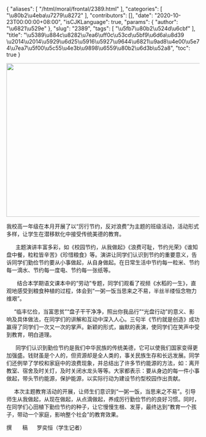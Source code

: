 {
    "aliases": [
        "/html/moral/frontal/2389.html"
    ],
    "categories": [
        "\u80b2\u4eba\u7279\u8272"
    ],
    "contributors": [],
    "date": "2020-10-23T00:00:00+08:00",
    "isCJKLanguage": true,
    "params": {
        "author": "\u6821\u529e"
    },
    "slug": "2389",
    "tags": [
        "\u5fb7\u80b2\u524d\u6cbf"
    ],
    "title": "\u5389\u884c\u8282\u7ea6\uff0c\u53cd\u5bf9\u6d6a\u8d39 \u2014\u2014\u5929\u6d25\u5916\u5927\u9644\u6821\u9ad8\u4e00\u5e74\u7ea7\u5f00\u5c55\u4e3b\u9898\u6559\u80b2\u6d3b\u52a8",
    "toc": true
}


<img
    src="https://cdn.tfls.online/mirror/full/d4ca20c41f56f4ec7a4f05080fb5ff67ab067007.jpg"
    style="display:block;margin-left:auto;margin-right:auto;"
    decoding="async"
    fetchpriority="auto"
    loading="lazy"
    height="400"
    width="600"
/>




  





我校高一年级在本月开展了以“厉行节约，反对浪费”为主题的班级活动，活动形式多样，让学生在潜移默化中接受传统美德的教育。



      主题演讲丰富多彩，如《校园节约，从我做起》《浪费可耻，节约光荣》《谁知盘中餐，粒粒皆辛苦》《珍惜粮食》等。演讲让同学们认识到节约的重要意义，告诉同学们勤俭节约要从小事做起，从自身做起。在日常生活中节约每一粒米、节约每一滴水、节约每一度电、节约每一张纸等。

  





  





        结合本学期语文课本中的“劳动”专题，同学们观看了视频《水稻的一生》，直观地感受到粮食种植的过程，体会到“一粥一饭当思来之不易，半丝半缕恒念物力维艰”。     




 




      “临丰忆俭，当富思贫”“盘子干干净净，照出你我品行”“光盘行动”的意义、影响及具体做法，在同学们的讲解和互动中深入人心。三句半《节约就是创造》成功赢得了同学们一次又一次的掌声。新颖的形式，幽默的表演，使同学们在笑声中受到教育，明白道理。




       同学们认识到勤俭节约是我们中华民族的传统美德，它可以使我们国家变得更加强盛。钱财虽是个人的，但资源却是全人类的，事关民族生存和长远发展。同学们还例举了学校和家庭中的浪费现象，并总结出了许多节约能源的方法，如：离开教室、宿舍及时关灯，及时关闭水龙头等等。大家都表示：要从身边的每一件小事做起，带头节约能源，保护能源，以实际行动为建设节约型校园作出贡献。




     本次主题教育活动的开展，让师生们意识到“一粥一饭，当思来之不易”。引导师生从我做起，从现在做起，从点滴做起，养成厉行勤俭节约的良好习惯。同时，在同学们心田植下勤俭节约的种子，让它慢慢生根、发芽，最终达到“教育一个孩子，带动一个家庭，影响整个社会”的教育效果。




  



  





撰       稿      罗奕恒（学生记者）


  





  



  



